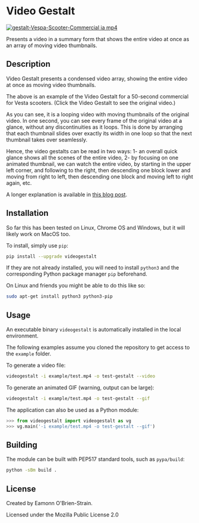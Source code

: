 # Video Gestalt

[![gestalt-Vespa-Scooter-Commercial ia mp4][1]][2]

Presents a video in a summary form that shows the entire video at once as an array of moving video thumbnails.

## Description

Video Gestalt presents a condensed video array, showing the entire video at once as moving video thumbnails.

The above is an example of the Video Gestalt for a 50-second commercial for Vesta scooters. (Click the Video Gestalt to see the original video.)

As you can see, it is a looping video with moving thumbnails of the original video. In one second, you can see every frame of the original video at a glance, without any discontinuities as it loops. This is done by arranging that each thumbnail slides over exactly its width in one loop so that the next thumbnail takes over seamlessly.

Hence, the video gestalts can be read in two ways: 1- an overall quick glance shows all the scenes of the entire video, 2- by focusing on one animated thumbnail, we can watch the entire video, by starting in the upper left corner, and following to the right, then descending one block lower and moving from right to left, then descending one block and moving left to right again, etc.

A longer explanation is available in [this blog post](https://eamonn.org/video-gestalt-one-glance-overview-of-a-video).

## Installation

So far this has been tested on Linux, Chrome OS and Windows, but it will likely work on MacOS too.

To install, simply use `pip`:

```bash
pip install --upgrade videogestalt
```

If they are not already installed, you will need to install `python3` and the corresponding Python package manager `pip` beforehand.

On Linux and friends you might be able to do this like so:
```bash
sudo apt-get install python3 python3-pip
```

## Usage

An executable binary `videogestalt` is automatically installed in the local environment.

The following examples assume you cloned the repository to get access to the `example` folder.

To generate a video file:

```bash
videogestalt -i example/test.mp4 -o test-gestalt --video
```

To generate an animated GIF (warning, output can be large):

```bash
videogestalt -i example/test.mp4 -o test-gestalt --gif
```

The application can also be used as a Python module:

```python
>>> from videogestalt import videogestalt as vg
>>> vg.main('-i example/test.mp4 -o test-gestalt --gif')
```

## Building

The module can be built with PEP517 standard tools, such as `pypa/build`:

```bash
python -sBm build .
```

## License

Created by Eamonn O'Brien-Strain.

Licensed under the Mozilla Public License 2.0

[1]: https://github.com/eobrain/videogestalt/master/resources/vespa-commercial-gestalt.gif
[2]: https://ia904607.us.archive.org/11/items/vespa-scooter-commercial/Vespa%20Scooter%20Commercial.mp4

